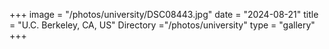 +++
image = "/photos/university/DSC08443.jpg"
date = "2024-08-21"
title = "U.C. Berkeley, CA, US"
Directory ="/photos/university"
type = "gallery"
+++
